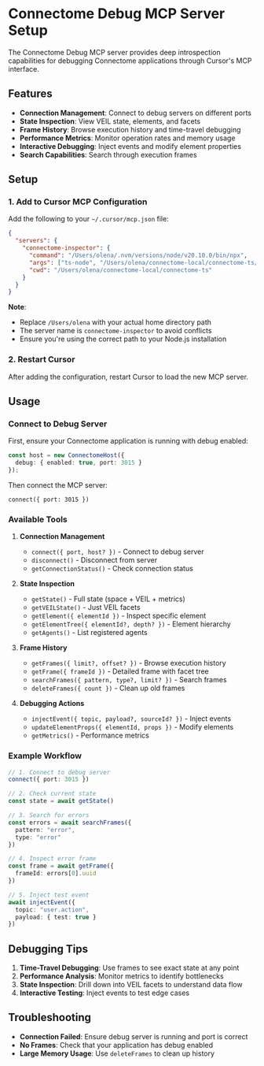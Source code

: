 # Connectome Debug MCP Server Setup

The Connectome Debug MCP server provides deep introspection capabilities for debugging Connectome applications through Cursor's MCP interface.

## Features

- **Connection Management**: Connect to debug servers on different ports
- **State Inspection**: View VEIL state, elements, and facets
- **Frame History**: Browse execution history and time-travel debugging
- **Performance Metrics**: Monitor operation rates and memory usage
- **Interactive Debugging**: Inject events and modify element properties
- **Search Capabilities**: Search through execution frames

## Setup

### 1. Add to Cursor MCP Configuration

Add the following to your `~/.cursor/mcp.json` file:

```json
{
  "servers": {
    "connectome-inspector": {
      "command": "/Users/olena/.nvm/versions/node/v20.10.0/bin/npx",
      "args": ["ts-node", "/Users/olena/connectome-local/connectome-ts/src/testing/debug-mcp-stdio.ts"],
      "cwd": "/Users/olena/connectome-local/connectome-ts"
    }
  }
}
```

**Note**: 
- Replace `/Users/olena` with your actual home directory path
- The server name is `connectome-inspector` to avoid conflicts
- Ensure you're using the correct path to your Node.js installation

### 2. Restart Cursor

After adding the configuration, restart Cursor to load the new MCP server.

## Usage

### Connect to Debug Server

First, ensure your Connectome application is running with debug enabled:

```typescript
const host = new ConnectomeHost({
  debug: { enabled: true, port: 3015 }
});
```

Then connect the MCP server:

```
connect({ port: 3015 })
```

### Available Tools

1. **Connection Management**
   - `connect({ port, host? })` - Connect to debug server
   - `disconnect()` - Disconnect from server
   - `getConnectionStatus()` - Check connection status

2. **State Inspection**
   - `getState()` - Full state (space + VEIL + metrics)
   - `getVEILState()` - Just VEIL facets
   - `getElement({ elementId })` - Inspect specific element
   - `getElementTree({ elementId?, depth? })` - Element hierarchy
   - `getAgents()` - List registered agents

3. **Frame History**
   - `getFrames({ limit?, offset? })` - Browse execution history
   - `getFrame({ frameId })` - Detailed frame with facet tree
   - `searchFrames({ pattern, type?, limit? })` - Search frames
   - `deleteFrames({ count })` - Clean up old frames

4. **Debugging Actions**
   - `injectEvent({ topic, payload?, sourceId? })` - Inject events
   - `updateElementProps({ elementId, props })` - Modify elements
   - `getMetrics()` - Performance metrics

### Example Workflow

```typescript
// 1. Connect to debug server
connect({ port: 3015 })

// 2. Check current state
const state = await getState()

// 3. Search for errors
const errors = await searchFrames({ 
  pattern: "error",
  type: "error" 
})

// 4. Inspect error frame
const frame = await getFrame({ 
  frameId: errors[0].uuid 
})

// 5. Inject test event
await injectEvent({
  topic: "user.action",
  payload: { test: true }
})
```

## Debugging Tips

1. **Time-Travel Debugging**: Use frames to see exact state at any point
2. **Performance Analysis**: Monitor metrics to identify bottlenecks
3. **State Inspection**: Drill down into VEIL facets to understand data flow
4. **Interactive Testing**: Inject events to test edge cases

## Troubleshooting

- **Connection Failed**: Ensure debug server is running and port is correct
- **No Frames**: Check that your application has debug enabled
- **Large Memory Usage**: Use `deleteFrames` to clean up history



